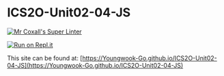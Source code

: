 # ICS2O-Unit02-04-JS

[![Mr Coxall's Super Linter](https://github.com/Youngwook-Go/ICS2O-Unit02-04-JS/workflows/Mr%20Coxall's%20Super%20Linter/badge.svg)](https://github.com/Youngwook-Go/ICS2O-Unit02-04-JS/actions/)

[![Run on Repl.it](https://repl.it/badge/github/Youngwook-Go/ICS2O-Unit02-04-JS)](https://repl.it/github/Youngwook-Go/ICS2O-Unit02-04-JS)

This site can be found at: [https://Youngwook-Go.github.io/ICS2O-Unit02-04-JS](https://Youngwook-Go.github.io/ICS2O-Unit02-04-JS)
